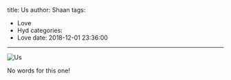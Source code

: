 title: Us
author: Shaan
tags:
  - Love
  - Hyd
categories:
  - Love
date: 2018-12-01 23:36:00
---

![Us](\images\us.png)

No words for this one!